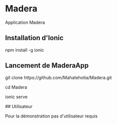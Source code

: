 # Madera
Application Madera
## Installation d'Ionic
npm install -g ionic
## Lancement de MaderaApp
<p>git clone https://github.com/Mahatehotia/Madera.git</p> 
<p>cd Madera</p>
<p>ionic serve</p>
## Utilisateur
<p> Pour la démonstration pas d'utilisateur requis</p>
